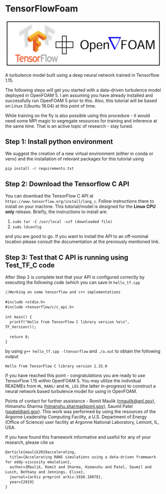 # TensorFlowFoam

![](/misc/repo_logo.png)

A turbulence model built using a deep neural network trained in Tensorflow 1.15.

The following steps will get you started with a data-driven turbulence model deployed in OpenFOAM 5. I am assuming you have already installed and successfully run OpenFOAM 5 prior to this. Also, this tutorial will be based on Linux (Ubuntu 18.04) at this point of time.

While training on the fly is also possible using this procedure - it would need some MPI magic to segregate resources for training and inference at the same time. That is an active topic of research - stay tuned. 

## Step 1: Install python environment

We suggest the creation of a new virtual environment (either in conda or venv) and the installation of relevant packages for this tutorial using
```
pip install -r requirements.txt
```

## Step 2: Download the Tensorflow C API

You can download the TensorFlow C API at `https://www.tensorflow.org/install/lang_c`. Follow instructions there to install on your machine. This tutorial/model is designed for the **Linux CPU only** release. Briefly, the instructions to install are:

1. `sudo tar -C /usr/local -xzf (downloaded file)`
2. `sudo ldconfig`

and you are good to go. If you want to install the API to an off-nominal location please consult the documentation at the previously mentioned link. 

## Step 3: Test that C API is running using Test_TF_C code

After Step 2 is complete test that your API is configured correctly by executing the following code (which you can save in `hello_tf.cpp`
```
//Working on some tensorflow and c++ implementations

#include <stdio.h>
#include <tensorflow/c/c_api.h>

int main() {
  printf("Hello from TensorFlow C library version %s\n", TF_Version());

  return 0;
}
```
by using 
```g++ hello_tf.cpp -ltensorflow```
and 
```./a.out```
to obtain the following output
```
Hello from TensorFlow C library version 1.15.0
```
If you have reached this point - congratulations you are ready to use TensorFlow 1.15 *within* OpenFOAM 5. You may utilize the individual READMEs from `ML_RANS/` and `ML_LES` (the latter in-progress) to construct a neural network based turbulence model for using in OpenFOAM.

Points of contact for further assistance - Romit Maulik (rmaulik@anl.gov), Himanshu Sharma (himanshu.sharma@pnnl.gov), Saumil Patel (spatel@anl.gov). This work was performed by using the resources of the Argonne Leadership Computing Facility, a U.S. Department of Energy (Office of Science) user facility at Argonne National Laboratory, Lemont, IL, USA. 

If you have found this framework informative and useful for any of your research, please cite us
```
@article{maulik2019accelerating,
  title={Accelerating RANS simulations using a data-driven framework for eddy-viscosity emulation},
  author={Maulik, Romit and Sharma, Himanshu and Patel, Saumil and Lusch, Bethany and Jennings, Elise},
  journal={arXiv preprint arXiv:1910.10878},
  year={2019}
}
```
